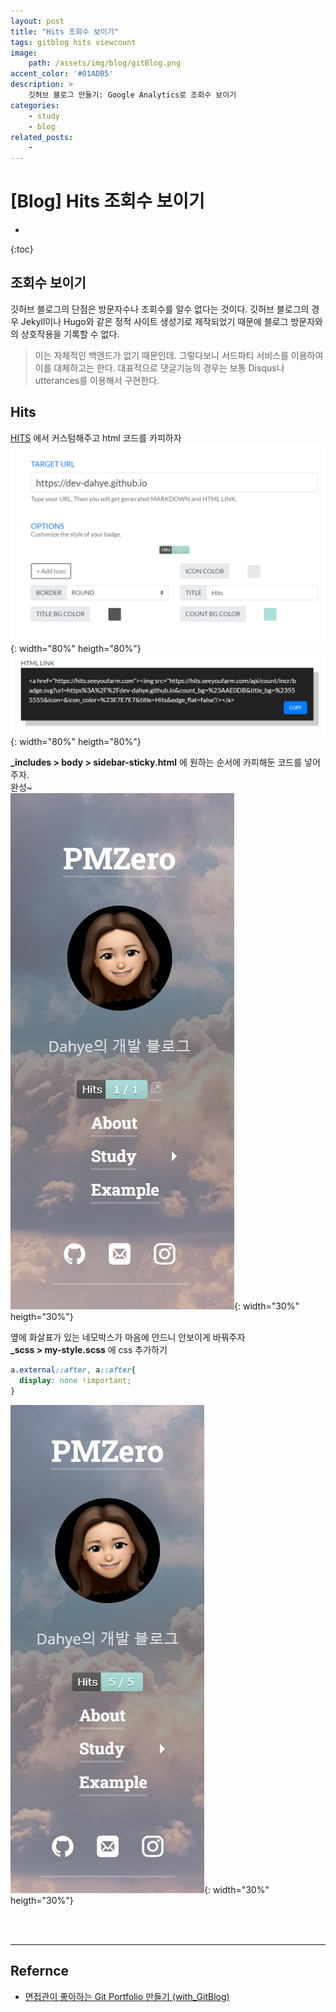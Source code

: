```yaml
---
layout: post
title: "Hits 조회수 보이기"
tags: gitblog hits viewcount
image: 
    path: /assets/img/blog/gitBlog.png
accent_color: '#01ADB5'
description: >
    깃허브 블로그 만들기: Google Analytics로 조회수 보이기
categories:
    - study
    - blog
related_posts:    
    -    
---
```

# [Blog] Hits 조회수 보이기
* 
{:toc}

## 조회수 보이기
깃허브 블로그의 단점은 방문자수나 조회수를 알수 없다는 것이다. 깃허브 블로그의 경우 Jekyll이나 Hugo와 같은 정적 사이트 생성기로 제작되었기 때문에 블로그 방문자와의 상호작용을 기록할 수 없다. 

> 이는 자체적인 백엔드가 없기 때문인데. 그렇다보니 서드파티 서비스를 이용하여 이를 대체하고는 한다. 대표적으로 댓글기능의 경우는 보통 Disqus나 utterances를 이용해서 구현한다. 

## Hits
[HITS](https://hits.seeyoufarm.com/) 에서 커스텀해주고 html 코드를 카피하자
![Hits](/assets/img/blog/hits3.png){: width="80%" heigth="80%"}
![Hits](/assets/img/blog/hits4.png){: width="80%" heigth="80%"}

**_includes > body > sidebar-sticky.html** 에 원하는 순서에 카피해둔 코드를 넣어주자.     
완성~    
![Hits](/assets/img/blog/hits1.png){: width="30%" heigth="30%"}

옆에 화살표가 있는 네모박스가 마음에 안드니 안보이게 바꿔주자   
**_scss > my-style.scss** 에 css 추가하기   

```scss
a.external::after, a::after{
  display: none !important;
}
```
![Hits](/assets/img/blog/hits2.png){: width="30%" heigth="30%"}

<br>
<br>

- - -

## Refernce 
- [면접관이 좋아하는 Git Portfolio 만들기 (with_GitBlog)](https://projectlion.io/courses/technology/gitblog)